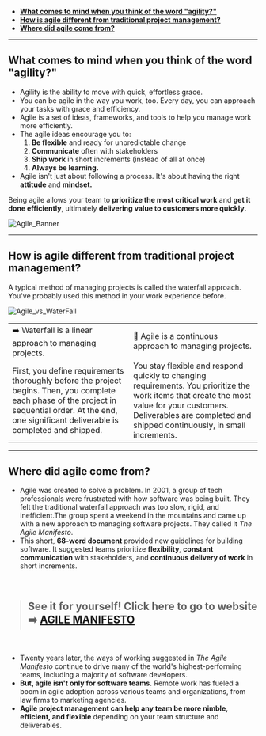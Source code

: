 - [**What comes to mind when you think of the word "agility?"**](#what-comes-to-mind-when-you-think-of-the-word-agility)
- [**How is agile different from traditional project management?**](#how-is-agile-different-from-traditional-project-management)
- [**Where did agile come from?**](#where-did-agile-come-from)
---

## **What comes to mind when you think of the word "agility?"**

- Agility is the ability to move with quick, effortless grace.
- You can be agile in the way you work, too. Every day, you can approach your tasks with grace and efficiency.
- Agile  is a set of ideas, frameworks, and tools to help you manage work more efficiently.
- The agile ideas encourage you to:
    1. **Be flexible** and ready for unpredictable change
    2. **Communicate** often with stakeholders
    3. **Ship work** in short increments (instead of all at once)
    4. **Always be learning.**
- Agile isn't just about following a process. It's about having the right **attitude** and **mindset.**

Being agile allows your team to **prioritize the most critical work** and **get it done efficiently**, ultimately **delivering value to customers more quickly.**

![Agile_Banner](https://media.giphy.com/media/v1.Y2lkPTc5MGI3NjExYWw4OGFxNjdjeGdxZXUyYWwwaWR1aGgwdGxvMjVqd2xpajRteWFpdCZlcD12MV9pbnRlcm5hbF9naWZfYnlfaWQmY3Q9Zw/9hUOqSkJUe7WjmxcN4/giphy.gif)

---

## **How is agile different from traditional project management?**

A typical method of managing projects is called the  waterfall  approach. You've probably used this method in your work experience before.

![Agile_vs_WaterFall](https://i.postimg.cc/J0tk19s6/agile-vs-waterfall.png)

|||
|:----|:----|
|➡️  Waterfall is a linear approach to managing projects.|🔄  Agile is a continuous approach to managing projects.|
| First, you define requirements thoroughly before the project begins. Then, you complete each phase of the project in sequential order. At the end, one significant deliverable is completed and shipped.|You stay flexible and respond quickly to changing requirements. You prioritize the work items that create the most value for your customers. Deliverables are completed and shipped continuously, in small increments.|

---

## **Where did agile come from?**

- Agile was created to solve a problem. In 2001, a group of tech professionals were frustrated with how software was being built. They felt the traditional waterfall approach was too slow, rigid, and inefficient.The group spent a weekend in the mountains and came up with a new approach to managing software projects. They called it _The Agile Manifesto_.
- This short, **68-word document** provided new guidelines for building software. It suggested teams prioritize **flexibility**, **constant communication** with stakeholders, and **continuous delivery of work** in short increments.

<br>

> ## **See it for yourself!** Click here to go to website ➡️ **[AGILE MANIFESTO](http://agilemanifesto.org/)**

<br>

- Twenty years later, the ways of working suggested in _The Agile Manifesto_ continue to drive many of the world's highest-performing teams, including a majority of software developers.
- **But, agile isn't only for software teams.** Remote work has fueled a boom in agile adoption across various teams and organizations, from law firms to marketing agencies.
- **Agile project management can help any team be more nimble, efficient, and flexible** depending on your team structure and deliverables.